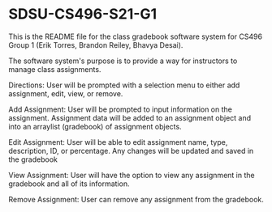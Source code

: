 # SDSU-CS496-S21-G1
This is the README file for the class gradebook software system for CS496 Group 1 (Erik Torres, Brandon Reiley, Bhavya Desai).

The software system's purpose is to provide a way for instructors to manage class assignments.

Directions:
User will be prompted with a selection menu to either add assignment, edit, view, or remove. 

Add Assignment:
User will be prompted to input information on the assignment.
Assignment data will be added to an assignment object and into an arraylist (gradebook) of assignment objects.

Edit Assignment:
User will be able to edit assignment name, type, description, ID, or percentage.
Any changes will be updated and saved in the gradebook

View Assignment:
User will have the option to view any assignment in the gradebook and all of its information.

Remove Assignment:
User can remove any assignment from the gradebook. 
